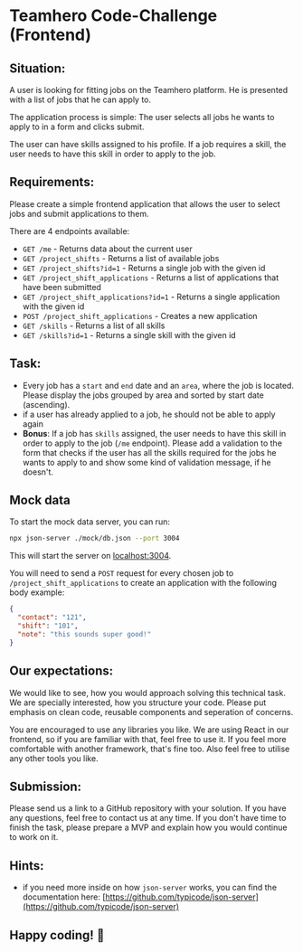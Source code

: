 # Teamhero Code-Challenge (Frontend)

## Situation:

A user is looking for fitting jobs on the Teamhero platform. He is presented with a list of jobs that he can apply to. 

The application process is simple: The user selects all jobs he wants to apply to in a form and clicks submit.

The user can have skills assigned to his profile. If a job requires a skill, the user needs to have this skill in order to apply to the job.

## Requirements:

Please create a simple frontend application that allows the user to select jobs and submit applications to them.

There are 4 endpoints available:

- `GET /me` - Returns data about the current user
- `GET /project_shifts` - Returns a list of available jobs
- `GET /project_shifts?id=1` - Returns a single job with the given id
- `GET /project_shift_applications` - Returns a list of applications that have been submitted
- `GET /project_shift_applications?id=1` - Returns a single application with the given id
- `POST /project_shift_applications` - Creates a new application
- `GET /skills` - Returns a list of all skills
- `GET /skills?id=1` - Returns a single skill with the given id

## Task:

- Every job has a `start` and `end` date and an `area`, where the job is located. Please display the jobs grouped by area and sorted by start date (ascending).
- if a user has already applied to a job, he should not be able to apply again
- **Bonus**: If a job has `skills` assigned, the user needs to have this skill in order to apply to the job (`/me` endpoint). Please add a validation to the form that checks if the user has all the skills required for the jobs he wants to apply to and show some kind of validation message, if he doesn't.

## Mock data

To start the mock data server, you can run: 

```bash
npx json-server ./mock/db.json --port 3004
```

This will start the server on [localhost:3004](http://localhost:3004).

You will need to send a `POST` request for every chosen job to `/project_shift_applications` to create an application with the following body example:

```json
{
  "contact": "121",
  "shift": "101",
  "note": "this sounds super good!"
}
```

## Our expectations:

We would like to see, how you would approach solving this technical task. We are specially interested, how you structure your code. Please put emphasis on clean code, reusable components and seperation of concerns.

You are encouraged to use any libraries you like. We are using React in our frontend, so if you are familiar with that, feel free to use it. If you feel more comfortable with another framework, that's fine too. Also feel free to utilise any other tools you like. 

## Submission:

Please send us a link to a GitHub repository with your solution. If you have any questions, feel free to contact us at any time. If you don't have time to finish the task, please prepare a MVP and explain how you would continue to work on it.

## Hints:

- if you need more inside on how `json-server` works, you can find the documentation here: [https://github.com/typicode/json-server](https://github.com/typicode/json-server)

## Happy coding! 🚀
